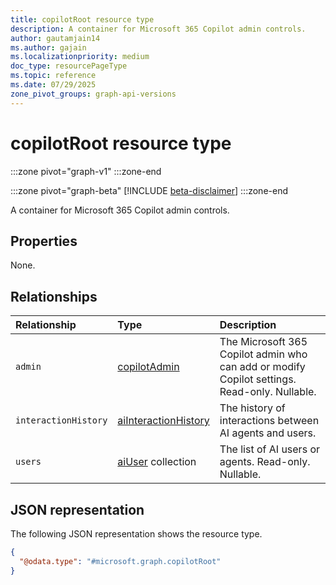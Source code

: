 ```yaml
---
title: copilotRoot resource type
description: A container for Microsoft 365 Copilot admin controls.
author: gautamjain14
ms.author: gajain
ms.localizationpriority: medium
doc_type: resourcePageType
ms.topic: reference
ms.date: 07/29/2025
zone_pivot_groups: graph-api-versions
---
```


# copilotRoot resource type

<!-- cSpell:ignore gautamjain14 gajain -->
:::zone pivot="graph-v1"
:::zone-end

:::zone pivot="graph-beta"
[!INCLUDE [beta-disclaimer](../includes/beta-disclaimer.md)]
:::zone-end

A container for Microsoft 365 Copilot admin controls.

## Properties

None.

## Relationships

| Relationship         | Type                                            | Description                                                                                  |
|:---------------------|:------------------------------------------------|:---------------------------------------------------------------------------------------------|
| `admin`              | [copilotAdmin](copilotadmin.md)                 | The Microsoft 365 Copilot admin who can add or modify Copilot settings. Read-only. Nullable. |
| `interactionHistory` | [aiInteractionHistory](aiinteractionhistory.md) | The history of interactions between AI agents and users.                                     |
| `users`              | [aiUser](aiuser.md) collection                  | The list of AI users or agents. Read-only. Nullable.                                         |

## JSON representation

The following JSON representation shows the resource type.

``` json
{
  "@odata.type": "#microsoft.graph.copilotRoot"
}
```
